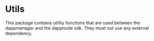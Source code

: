 # Utils

This package contains utility functions that are used between the dappmanager and the dappnode sdk. They must not use any external dependency.
